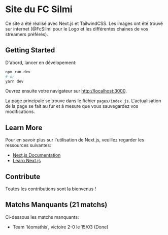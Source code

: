 # Site du FC Silmi

Ce site a été réalisé avec Next.js et TailwindCSS. Les images ont été trouvé sur internet (@FcSilmi pour le Logo et les différentes chaines de vos streamers préférés).

## Getting Started

D'abord, lancer en dévelopement:

```bash
npm run dev
# or
yarn dev
```

Ouvrez ensuite votre navigateur sur [http://localhost:3000](http://localhost:3000).

La page principale se trouve dans le fichier `pages/index.js`. L'actualisation de la page se fait au fur et à mesure que vous sauvegardez vos modifications.

## Learn More

Pour en savoir plus sur l'utilisation de Next.js, veuillez regarder les ressources suivantes:

- [Next.js Documentation](https://nextjs.org/docs)
- [Learn Next.js](https://nextjs.org/learn)

## Contribute

Toutes les contributions sont la bienvenus !

## Matchs Manquants (21 matchs)

Ci-dessous les matchs manquants:

- Team 'léomathis', victoire 2-0 le 15/03 (Done)
